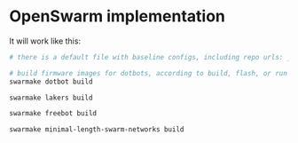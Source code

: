 # OpenSwarm implementation

It will work like this:
```bash
# there is a default file with baseline configs, including repo urls: _base.toml

# build firmware images for dotbots, according to build, flash, or run sections in config file
swarmake dotbot build

swarmake lakers build

swarmake freebot build

swarmake minimal-length-swarm-networks build
```